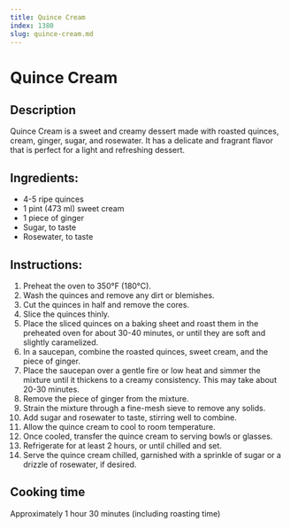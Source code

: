 ```yaml
---
title: Quince Cream
index: 1380
slug: quince-cream.md
---
```


# Quince Cream

## Description
Quince Cream is a sweet and creamy dessert made with roasted quinces, cream, ginger, sugar, and rosewater. It has a delicate and fragrant flavor that is perfect for a light and refreshing dessert.

## Ingredients:
- 4-5 ripe quinces
- 1 pint (473 ml) sweet cream
- 1 piece of ginger
- Sugar, to taste
- Rosewater, to taste

## Instructions:
1. Preheat the oven to 350°F (180°C).
2. Wash the quinces and remove any dirt or blemishes.
3. Cut the quinces in half and remove the cores.
4. Slice the quinces thinly.
5. Place the sliced quinces on a baking sheet and roast them in the preheated oven for about 30-40 minutes, or until they are soft and slightly caramelized.
6. In a saucepan, combine the roasted quinces, sweet cream, and the piece of ginger.
7. Place the saucepan over a gentle fire or low heat and simmer the mixture until it thickens to a creamy consistency. This may take about 20-30 minutes.
8. Remove the piece of ginger from the mixture.
9. Strain the mixture through a fine-mesh sieve to remove any solids.
10. Add sugar and rosewater to taste, stirring well to combine.
11. Allow the quince cream to cool to room temperature.
12. Once cooled, transfer the quince cream to serving bowls or glasses.
13. Refrigerate for at least 2 hours, or until chilled and set.
14. Serve the quince cream chilled, garnished with a sprinkle of sugar or a drizzle of rosewater, if desired.

## Cooking time
Approximately 1 hour 30 minutes (including roasting time)